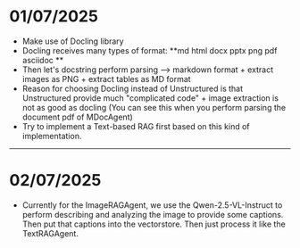 # 01/07/2025

- Make use of Docling library
- Docling receives many types of format: **md html docx pptx png pdf asciidoc **
- Then let's docstring perform parsing --> markdown format + extract images as PNG + extract tables as MD format
- Reason for choosing Docling instead of Unstructured is that Unstructured provide much "complicated code" + image extraction is not as good as docling (You can see this when you perform parsing the document pdf of MDocAgent)
- Try to implement a Text-based RAG first based on this kind of implementation.

---

# 02/07/2025

- Currently for the ImageRAGAgent, we use the Qwen-2.5-VL-Instruct to perform describing and analyzing the image to provide some captions. Then put that captions into the vectorstore. Then just process it like the TextRAGAgent.



